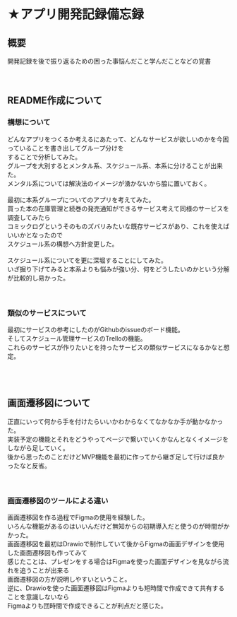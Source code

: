 # ★アプリ開発記録備忘録
## 概要
開発記録を後で振り返るための困った事悩んだこと学んだことなどの覚書<br>
<br>
<br>

## README作成について
### 構想について
どんなアプリをつくるか考えるにあたって、どんなサービスが欲しいのかを今困っていることを書き出してグループ分けを<br>
することで分析してみた。<br>
グループを大別するとメンタル系、スケジュール系、本系に分けることが出来た。<br>
メンタル系については解決法のイメージが湧かないから脇に置いておく。<br>
<br>
最初に本系グループについてのアプリを考えてみた。<br>
買った本の在庫管理と続巻の発売通知ができるサービス考えて同様のサービスを調査してみたら<br>
コミックログというそのものズバリみたいな既存サービスがあり、これを使えばいいかとなったので<br>
スケジュール系の構想へ方針変更した。<br>
<br>
スケジュール系についてを更に深堀することにしてみた。<br>
いざ掘り下げてみると本系よりも悩みが強い分、何をどうしたいのかという分解が比較的し易かった。<br>
<br>
<br>
### 類似のサービスについて
最初にサービスの参考にしたのがGithubのissueのボード機能。<br>
そしてスケジュール管理サービスのTrelloの機能。<br>
これらのサービスが作りたいとを持ったサービスの類似サービスになるかなと想定。<br>
<br>
<br>
<br>

## 画面遷移図について
正直にいって何から手を付けたらいいかわからなくてなかなか手が動かなかった。<br>
実装予定の機能とそれをどうやってページで繋いでいくかなんとなくイメージをしながら足していく。<br>
後から思ったのことだけどMVP機能を最初に作ってから継ぎ足して行けば良かったなと反省。<br>
<br>
<br>
### 画面遷移図のツールによる違い
画面遷移図を作る過程でFigmaの使用を経験した。<br>
いろんな機能があるのはいいんだけど無知からの初期導入だと使うのが時間がかかった。<br>
画面遷移図を最初はDrawioで制作していて後からFigmaの画面デザインを使用した画面遷移図も作ってみて<br>
感じたことは、プレゼンをする場合はFigmaを使った画面デザインを見ながら流れを追うことが出来る<br>
画面遷移図の方が説明しやすいということ。<br>
逆に、Drawioを使った画面遷移図はFigmaよりも短時間で作成できて共有することを意識しないなら<br>
Figmaよりも団時間で作成できることが利点だと感じた。<br>
